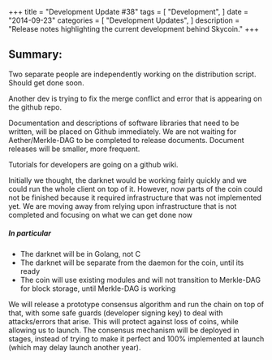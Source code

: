 +++
title = "Development Update #38"
tags = [
    "Development",
]
date = "2014-09-23"
categories = [
    "Development Updates",
]
description = "Release notes highlighting the current development behind Skycoin."
+++

## Summary:

Two separate people are independently working on the distribution script. Should get done soon.

Another dev is trying to fix the merge conflict and error that is appearing on the github repo.

Documentation and descriptions of software libraries that need to be written, will be placed on Github immediately. We are not waiting for Aether/Merkle-DAG to be completed to release documents. Document releases will be smaller, more frequent.

Tutorials for developers are going on a github wiki.

Initially we thought, the darknet would be working fairly quickly and we could run the whole client on top of it. However, now parts of the coin could not be finished because it required infrastructure that was not implemented yet. We are moving away from relying upon infrastructure that is not completed and focusing on what we can get done now

##### In particular
- The darknet will be in Golang, not C
- The darknet will be separate from the daemon for the coin, until its ready
- The coin will use existing modules and will not transition to Merkle-DAG for block storage, until Merkle-DAG is working

We will release a prototype consensus algorithm and run the chain on top of that, with some safe guards (developer signing key) to deal with attacks/errors that arise. This will protect against loss of coins, while allowing us to launch. The consensus mechanism will be deployed in stages, instead of trying to make it perfect and 100% implemented at launch (which may delay launch another year).

